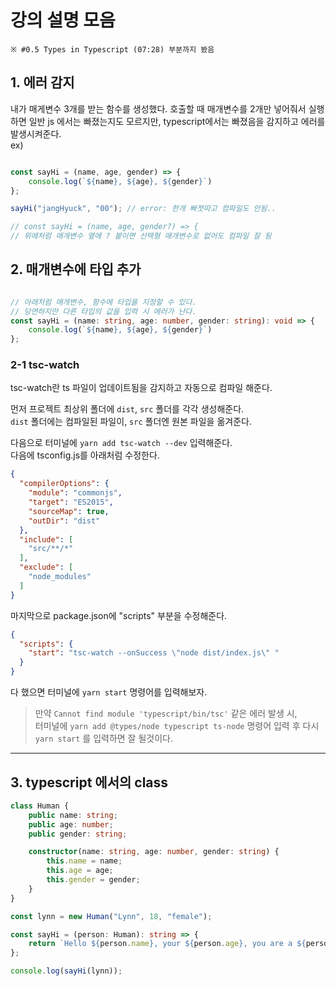 # 강의 설명 모음

`※ #0.5 Types in Typescript (07:28) 부분까지 봤음`

## 1. 에러 감지

내가 매게변수 3개를 받는 함수를 생성했다. 호출할 때 매개변수를 2개만 넣어줘서 실행하면 일반 js 에서는 빠졌는지도 모르지만, typescript에서는 빠졌음을 감지하고 에러를 발생시켜준다.  
ex)

```typescript

const sayHi = (name, age, gender) => {
    console.log(`${name}, ${age}, ${gender}`)
};

sayHi("jangHyuck", "00"); // error: 한개 빠졋따고 컴파일도 안됨..

// const sayHi = (name, age, gender?) => {
// 위에처럼 매개변수 옆에 ? 붙이면 선택형 매개변수로 없어도 컴파일 잘 됨

```

## 2. 매개변수에 타입 추가

```typescript

// 아래처럼 매개변수, 함수에 타입을 지정할 수 있다.
// 당연하지만 다른 타입의 값을 입력 시 에러가 난다.
const sayHi = (name: string, age: number, gender: string): void => {
    console.log(`${name}, ${age}, ${gender}`)
};

```

### 2-1 tsc-watch

tsc-watch란 ts 파일이 업데이트됨을 감지하고 자동으로 컴파일 해준다.
                              
먼저 프로젝트 최상위 폴더에 `dist`, `src` 폴더를 각각 생성해준다.  
`dist` 폴더에는 컴파일된 파일이, `src` 폴더엔 원본 파일을 옮겨준다.    

다음으로 터미널에 `yarn add tsc-watch --dev` 입력해준다.  
다음에 tsconfig.js를 아래처럼 수정한다.

```json
{
  "compilerOptions": {
    "module": "commonjs",
    "target": "ES2015",
    "sourceMap": true,
    "outDir": "dist"
  },
  "include": [
    "src/**/*"
  ],
  "exclude": [
    "node_modules"
  ]
}
```

마지막으로 package.json에 "scripts" 부분을 수정해준다.

```json
{
  "scripts": {
    "start": "tsc-watch --onSuccess \"node dist/index.js\" "
  }
}
```
 다 했으면 터미널에 `yarn start` 명령어를 입력해보자.  

 > 만약 `Cannot find module 'typescript/bin/tsc'` 같은 에러 발생 시,  
 > 터미널에 `yarn add @types/node typescript ts-node` 명령어 입력 후 다시 `yarn start` 를 입력하면 잘 될것이다.
 >


---

## 3. typescript 에서의 class

```typescript
class Human {
    public name: string;
    public age: number;
    public gender: string;

    constructor(name: string, age: number, gender: string) {
        this.name = name;
        this.age = age;
        this.gender = gender;
    }
}

const lynn = new Human("Lynn", 18, "female");

const sayHi = (person: Human): string => {
    return `Hello ${person.name}, your ${person.age}, you are a ${person.gender}`;
};

console.log(sayHi(lynn));
```
